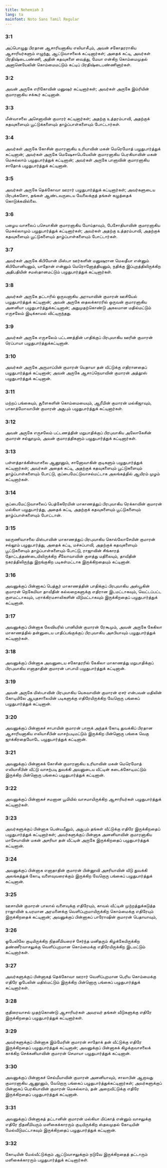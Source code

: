 ```yaml
---
title: Nehemiah 3
lang: ta
mainfont: Noto Sans Tamil Regular
---
```


###  3:1

அப்பொழுது பிரதான ஆசாரியனாகிய எலியாசீபும், அவன் சகோதரராகிய ஆசாரியர்களும் எழுந்து, ஆட்டுவாசலைக் கட்டினார்கள்; அதைக் கட்டி, அவர்கள் பிரதிஷ்டைபண்ணி, அதின் கதவுகளை வைத்து, மேயா என்கிற கொம்மைமுதல் அனானெயேலின் கொம்மைமட்டும் கட்டிப் பிரதிஷ்டைபண்ணினார்கள்.

###  3:2

அவன் அருகே எரிகோவின் மனுஷர் கட்டினார்கள்; அவர்கள் அருகே இம்ரியின் குமாரனாகிய சக்கூர் கட்டினான்.

###  3:3

மீன்வாசலை அசெனாவின் குமாரர் கட்டினார்கள்; அதற்கு உத்தரம்பாவி, அதற்குக் கதவுகளையும் பூட்டுக்களையும் தாழ்ப்பாள்களையும் போட்டார்கள்.

###  3:4

அவர்கள் அருகே கோசின் குமாரனாகிய உரியாவின் மகன் மெரெமோத் பழுதுபார்த்துக் கட்டினான்; அவர்கள் அருகே மெஷேசாபெயேலின் குமாரனாகிய பெரகியாவின் மகன் மெசுல்லாம் பழுதுபார்த்துக் கட்டினான்; அவர்கள் அருகே பானாவின் குமாரனாகிய சாதோக் பழுதுபார்த்துக் கட்டினான்.

###  3:5

அவர்கள் அருகே தெக்கோவா ஊரார் பழுதுபார்த்துக் கட்டினார்கள்; அவர்களுடைய பிரபுக்களோ, தங்கள் ஆண்டவருடைய வேலைக்குத் தங்கள் கழுத்தைக் கொடுக்கவில்லை.

###  3:6

பழைய வாசலைப் பசெயாகின் குமாரனாகிய யோய்தாவும், பேசோதியாவின் குமாரனாகிய மெசுல்லாமும் பழுதுபார்த்துக் கட்டினார்கள்; அவர்கள் அதற்கு உத்தரம்பாவி, அதற்குக் கதவுகளையும் பூட்டுகளையும் தாழ்ப்பாள்களையும் போட்டார்கள்.

###  3:7

அவர்கள் அருகே கிபியோன் மிஸ்பா ஊர்களின் மனுஷரான மெலதீயா என்னும் கிபியோனியனும், யாதோன் என்னும் மெரொனோத்தியனும், நதிக்கு இப்புறத்திலிருக்கிற அதிபதியின் சமஸ்தானமட்டும் பழுதுபார்த்துக் கட்டினார்கள்.

###  3:8

அவர்கள் அருகே தட்டாரில் ஒருவனாகிய அராயாவின் குமாரன் ஊசியேல் பழுதுபார்த்துக் கட்டினான்; அவன் அருகே தைலக்காரரில் ஒருவன் குமாரனாகிய அனனியா பழுதுபார்த்துக்கட்டினான்; அதுமுதற்கொண்டு அகலமான மதில்மட்டும் எருசலேம் இடிக்காமல் விட்டிருந்தது.

###  3:9

அவர்கள் அருகே எருசலேம் பட்டணத்தின் பாதிக்குப் பிரபுவாகிய ஊரின் குமாரன் ரெப்பாயா பழுதுபார்த்துக்கட்டினான்.

###  3:10

அவர்கள் அருகே அருமாப்பின் குமாரன் யெதாயா தன் வீட்டுக்கு எதிரானதைப் பழுதுபார்த்துக் கட்டினான்; அவன் அருகே ஆசாப்நெயாவின் குமாரன் அத்தூஸ் பழுதுபார்த்துக் கட்டினான்.

###  3:11

மற்றப் பங்கையும், சூளைகளின் கொம்மையையும், ஆரீமின் குமாரன் மல்கிஜாவும், பாகாத்மோவாபின் குமாரன் அசூபும் பழுதுபார்த்துக் கட்டினார்கள்.

###  3:12

அவன் அருகே எருசலேம் பட்டணத்தின் மறுபாதிக்குப் பிரபுவாகிய அலோகேசின் குமாரன் சல்லூமும், அவன் குமாரத்திகளும் பழுதுபார்த்துக் கட்டினார்கள்.

###  3:13

பள்ளத்தாக்கின்வாசலை ஆனூனும், சானோவாகின் குடிகளும் பழுதுபார்த்துக் கட்டினார்கள்; அவர்கள் அதைக் கட்டி, அதற்குக் கதவுகளையும் பூட்டுகளையும் தாழ்ப்பாள்களையும் போட்டு, குப்பைமேட்டுவாசல்மட்டாக அலங்கத்தில் ஆயிரம் முழம் கட்டினார்கள்.

###  3:14

குப்பைமேட்டுவாசலைப் பெத்கேரேமின் மாகாணத்துப் பிரபுவாகிய ரெக்காவின் குமாரன் மல்கியா பழுதுபார்த்து, அதைக் கட்டி, அதற்குக் கதவுகளையும் பூட்டுகளையும் தாழ்ப்பாள்களையும் போட்டான்.

###  3:15

ஊருணிவாசலை மிஸ்பாவின் மாகாணத்துப் பிரபுவாகிய கொல்லோசேயின் குமாரன் சல்லூம் பழுதுபார்த்து, அதைக் கட்டி, மச்சுப்பாவி, அதற்குக் கதவுகளையும் பூட்டுகளையும் தாழ்ப்பாள்களையும் போட்டு, ராஜாவின் சிங்காரத் தோட்டத்தண்டையிலிருக்கிற சீலோவாவின் குளத்து மதிலையும், தாவீதின் நகரத்திலிருந்து இறங்குகிற படிகள்மட்டாக இருக்கிறதையும் கட்டினான்.

###  3:16

அவனுக்குப் பின்னாகப் பெத்சூர் மாகாணத்தின் பாதிக்குப் பிரபுவாகிய அஸ்பூகின் குமாரன் நெகேமியா தாவீதின் கல்லறைகளுக்கு எதிரான இடமட்டாகவும், வெட்டப்பட்ட குளமட்டாகவும், பராக்கிரமசாலிகளின் வீடுமட்டாகவும் இருக்கிறதைப் பழுதுபார்த்துக் கட்டினான்.

###  3:17

அவனுக்குப் பின்னாக லேவியரில் பானியின் குமாரன் ரேகூமும், அவன் அருகே கேகிலா மாகாணத்தில் தன்னுடைய பாதிப்பங்குக்குப் பிரபுவாகிய அசபியாவும் பழுதுபார்த்துக் கட்டினார்கள்.

###  3:18

அவனுக்குப் பின்னாக அவனுடைய சகோதரரில் கேகிலா மாகாணத்து மறுபாதிக்குப் பிரபுவாகிய எனாதாதின் குமாரன் பாபாயி பழுதுபார்த்துக் கட்டினான்.

###  3:19

அவன் அருகே மிஸ்பாவின் பிரபுவாகிய யெசுவாவின் குமாரன் ஏசர் என்பவன் மதிலின் கோடியிலே ஆயுதசாலையின் படிகளுக்கு எதிரேயிருக்கிற வேறொரு பங்கைப் பழுதுபார்த்துக் கட்டினான்.

###  3:20

அவனுக்குப் பின்னாகச் சாபாயின் குமாரன் பாரூக் அந்தக் கோடி துவக்கிப் பிரதான ஆசாரியனாகிய எலியாசீபின் வாசற்படிமட்டும் இருக்கிற பின்னொரு பங்கை வெகு ஜாக்கிரதையோடே பழுதுபார்த்துக் கட்டினான்.

###  3:21

அவனுக்குப் பின்னாகக் கோசின் குமாரனாகிய உரியாவின் மகன் மெரெமோத் எலியாசீபின் வீட்டு வாசற்படி துவக்கி அவனுடைய வீட்டின் கடைக்கோடிமட்டும் இருக்கிற பின்னொரு பங்கைப் பழுதுபார்த்துக் கட்டினான்.

###  3:22

அவனுக்குப் பின்னாகச் சமனான பூமியில் வாசமாயிருக்கிற ஆசாரியர்கள் பழுதுபார்த்துக் கட்டினார்கள்.

###  3:23

அவர்களுக்குப் பின்னாக பென்யமீனும், அசூபும் தங்கள் வீட்டுக்கு எதிரே இருக்கிறதைப் பழுதுபார்த்துக் கட்டினார்கள்; அவர்களுக்குப் பின்னாக அனனியாவின் குமாரனாகிய மாசேயாவின் மகன் அசரியா தன் வீட்டின் அருகே இருக்கிறதைப் பழுதுபார்த்துக் கட்டினான்.

###  3:24

அவனுக்குப் பின்னாக எனாதாதின் குமாரன் பின்னூவி அசரியாவின் வீடு துவக்கி அலங்கத்துக் கோடி வளைவுவரைக்கும் இருக்கிற வேறொரு பங்கைப் பழுதுபார்த்துக் கட்டினான்.

###  3:25

ஊசாயின் குமாரன் பாலால் வளைவுக்கு எதிரேயும், காவல் வீட்டின் முற்றத்துக்கடுத்த ராஜாவின் உயரமான அரமனைக்கு வெளிப்புறமாயிருக்கிற கொம்மைக்கு எதிரேயும் இருக்கிறதைக் கட்டினான்; அவனுக்குப் பின்னாகப் பாரோஷின் குமாரன் பெதாயாவும்,

###  3:26

ஓபேலிலே குடியிருக்கிற நிதனீமியரைச் சேர்ந்த மனிதரும் கிழக்கேயிருக்கிற தண்ணீர்வாசலுக்கு வெளிப்புறமான கொம்மைக்கு எதிரேயிருக்கிற இடமட்டும் கட்டினார்கள்.

###  3:27

அவர்களுக்குப் பின்னாகத் தெக்கோவா ஊரார் வெளிப்புறமான பெரிய கொம்மைக்கு எதிரே ஓபேலின் மதில்மட்டும் இருக்கிற பின்னொரு பங்கைப் பழுதுபார்த்துக் கட்டினார்கள்.

###  3:28

குதிரைவாசல் முதற்கொண்டு ஆசாரியர்கள் அவரவர் தங்கள் வீடுகளுக்கு எதிரே இருக்கிறதைப் பழுதுபார்த்துக் கட்டினார்கள்.

###  3:29

அவர்களுக்குப் பின்னாக இம்மேரின் குமாரன் சாதோக் தன் வீட்டுக்கு எதிரே இருக்கிறதைப் பழுதுபார்த்துக் கட்டினான்; அவனுக்குப் பின்னாகக் கிழக்குவாசலைக் காக்கிற செக்கனியாவின் குமாரன் செமாயா பழுதுபார்த்துக் கட்டினான்.

###  3:30

அவனுக்குப் பின்னாகச் செல்மீயாவின் குமாரன் அனனியாவும், சாலாபின் ஆறாவது குமாரனாகிய ஆனூனும், வேறொரு பங்கைப் பழுதுபார்த்துக்கட்டினார்கள்; அவர்களுக்குப் பின்னாகப் பெரகியாவின் குமாரன் மெசுல்லாம், தன் அறைவீட்டுக்கு எதிரே இருக்கிறதைப் பழுதுபார்த்துக் கட்டினான்.

###  3:31

அவனுக்குப் பின்னாகத் தட்டானின் குமாரன் மல்கியா மிப்காத் என்னும் வாசலுக்கு எதிரே நிதனீமியரும் மளிகைக்காரரும் குடியிருக்கிற ஸ்தலமுதல் கோடியின் மேல்வீடுமட்டாகவும் இருக்கிறதைப் பழுதுபார்த்துக் கட்டினான்.

###  3:32

கோடியின் மேல்வீட்டுக்கும் ஆட்டுவாசலுக்கும் நடுவே இருக்கிறதைத் தட்டாரும் மளிகைக்காரரும் பழுதுபார்த்துக் கட்டினார்கள்.

